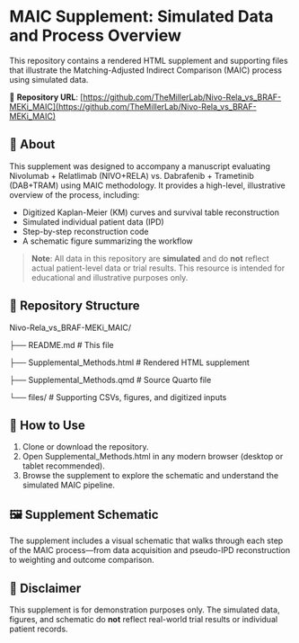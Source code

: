 # MAIC Supplement: Simulated Data and Process Overview

This repository contains a rendered HTML supplement and supporting files that illustrate the Matching-Adjusted Indirect Comparison (MAIC) process using simulated data.

🔗 **Repository URL**: [https://github.com/TheMillerLab/Nivo-Rela_vs_BRAF-MEKi_MAIC](https://github.com/TheMillerLab/Nivo-Rela_vs_BRAF-MEKi_MAIC)

## 📄 About

This supplement was designed to accompany a manuscript evaluating Nivolumab + Relatlimab (NIVO+RELA) vs. Dabrafenib + Trametinib (DAB+TRAM) using MAIC methodology. It provides a high-level, illustrative overview of the process, including:

- Digitized Kaplan-Meier (KM) curves and survival table reconstruction  
- Simulated individual patient data (IPD)  
- Step-by-step reconstruction code  
- A schematic figure summarizing the workflow  

> **Note**: All data in this repository are **simulated** and do **not** reflect actual patient-level data or trial results. This resource is intended for educational and illustrative purposes only.

## 📁 Repository Structure

Nivo-Rela_vs_BRAF-MEKi_MAIC/ 

├── README.md # This file 

├── Supplemental_Methods.html # Rendered HTML supplement 

├── Supplemental_Methods.qmd # Source Quarto file 

└── files/ # Supporting CSVs, figures, and digitized inputs


## 🔧 How to Use

1. Clone or download the repository.
2. Open Supplemental_Methods.html in any modern browser (desktop or tablet recommended).
3. Browse the supplement to explore the schematic and understand the simulated MAIC pipeline.

## 🖼️ Supplement Schematic

The supplement includes a visual schematic that walks through each step of the MAIC process—from data acquisition and pseudo-IPD reconstruction to weighting and outcome comparison.

## 📌 Disclaimer

This supplement is for demonstration purposes only. The simulated data, figures, and schematic do **not** reflect real-world trial results or individual patient records.
